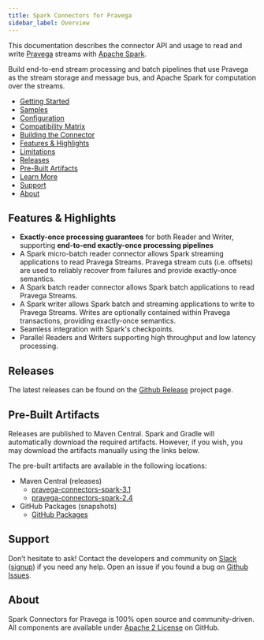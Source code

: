 ```yaml
---
title: Spark Connectors for Pravega
sidebar_label: Overview
---
```


<!--
Copyright (c) Dell Inc., or its subsidiaries. All Rights Reserved.

Licensed under the Apache License, Version 2.0 (the "License");
you may not use this file except in compliance with the License.
You may obtain a copy of the License at

    http://www.apache.org/licenses/LICENSE-2.0
-->

This documentation describes the connector API and usage to read and write [Pravega](http://pravega.io/) streams with [Apache Spark](http://spark.apache.org/).

Build end-to-end stream processing and batch pipelines that use Pravega as the stream storage and message bus, and Apache Spark for computation over the streams.

- [Getting Started](getting-started.md)
- [Samples](samples.md)
- [Configuration](configuration.md)
- [Compatibility Matrix](https://github.com/pravega/spark-connectors#compatibility-matrix)
- [Building the Connector](build-connector.md)
- [Features & Highlights](#features--highlights)
- [Limitations](limitations.md)
- [Releases](#releases)
- [Pre-Built Artifacts](#pre-built-artifacts)
- [Learn More](learn-more.md)
- [Support](#support)
- [About](#about)

## Features & Highlights

  - **Exactly-once processing guarantees** for both Reader and Writer, supporting **end-to-end exactly-once processing pipelines**
  - A Spark micro-batch reader connector allows Spark streaming applications to read Pravega Streams.
    Pravega stream cuts (i.e. offsets) are used to reliably recover from failures and provide exactly-once semantics.
  - A Spark batch reader connector allows Spark batch applications to read Pravega Streams.
  - A Spark writer allows Spark batch and streaming applications to write to Pravega Streams.
    Writes are optionally contained within Pravega transactions, providing exactly-once semantics.
  - Seamless integration with Spark's checkpoints.
  - Parallel Readers and Writers supporting high throughput and low latency processing.

## Releases

The latest releases can be found on the [Github Release](https://github.com/pravega/spark-connectors/releases) project page.

## Pre-Built Artifacts

Releases are published to Maven Central. Spark and Gradle will automatically download the required artifacts. However, if you wish, you may download the artifacts manually using the links below.

The pre-built artifacts are available in the following locations:

-  Maven Central (releases)
   -  [pravega-connectors-spark-3.1](https://mvnrepository.com/artifact/io.pravega/pravega-connectors-spark-3.1)
   -  [pravega-connectors-spark-2.4](https://mvnrepository.com/artifact/io.pravega/pravega-connectors-spark-2.4)
-  GitHub Packages (snapshots)
   -  [GitHub Packages](https://github.com/orgs/pravega/packages?repo_name=spark-connectors)

## Support

Don’t hesitate to ask! Contact the developers and community on [Slack](https://pravega-io.slack.com/) ([signup](https://pravega-slack-invite.herokuapp.com/)) if you need any help. Open an issue if you found a bug on [Github Issues](https://github.com/pravega/spark-connectors/issues).

## About

Spark Connectors for Pravega is 100% open source and community-driven. All components are available under [Apache 2 License](https://www.apache.org/licenses/LICENSE-2.0.html) on GitHub.
